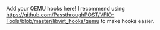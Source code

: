 Add your QEMU hooks here! I recommend using https://github.com/PassthroughPOST/VFIO-Tools/blob/master/libvirt_hooks/qemu to make hooks easier.
